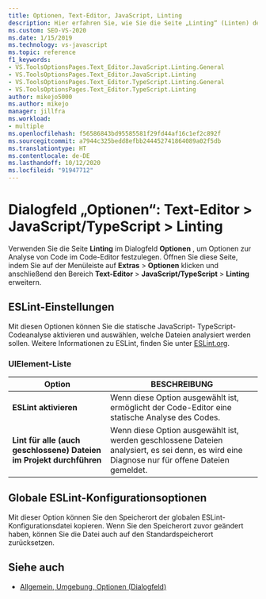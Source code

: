 ```yaml
---
title: Optionen, Text-Editor, JavaScript, Linting
description: Hier erfahren Sie, wie Sie die Seite „Linting“ (Linten) des Dialogfelds „Optionen“ verwenden, um Optionen zur Analyse von Code im Code-Editor festzulegen.
ms.custom: SEO-VS-2020
ms.date: 1/15/2019
ms.technology: vs-javascript
ms.topic: reference
f1_keywords:
- VS.ToolsOptionsPages.Text_Editor.JavaScript.Linting.General
- VS.ToolsOptionsPages.Text_Editor.JavaScript.Linting
- VS.ToolsOptionsPages.Text_Editor.TypeScript.Linting.General
- VS.ToolsOptionsPages.Text_Editor.TypeScript.Linting
author: mikejo5000
ms.author: mikejo
manager: jillfra
ms.workload:
- multiple
ms.openlocfilehash: f56586843bd95585581f29fd44af16c1ef2c892f
ms.sourcegitcommit: a7944c325bedd8efbb244452741864089a02f5db
ms.translationtype: HT
ms.contentlocale: de-DE
ms.lasthandoff: 10/12/2020
ms.locfileid: "91947712"
---
```

# <a name="options-dialog-box-text-editor--javascripttypescript--linting"></a>Dialogfeld „Optionen“: Text-Editor \> JavaScript/TypeScript \> Linting

Verwenden Sie die Seite **Linting** im Dialogfeld **Optionen** , um Optionen zur Analyse von Code im Code-Editor festzulegen. Öffnen Sie diese Seite, indem Sie auf der Menüleiste auf **Extras** > **Optionen** klicken und anschließend den Bereich **Text-Editor** >  **JavaScript/TypeScript** > **Linting** erweitern.

## <a name="eslint-settings"></a>ESLint-Einstellungen

Mit diesen Optionen können Sie die statische JavaScript- TypeScript-Codeanalyse aktivieren und auswählen, welche Dateien analysiert werden sollen. Weitere Informationen zu ESLint, finden Sie unter [ESLint.org](https://eslint.org/).

### <a name="uielement-list"></a>UIElement-Liste

|Option|BESCHREIBUNG|
|------------|-----------------|
|**ESLint aktivieren**|Wenn diese Option ausgewählt ist, ermöglicht der Code-Editor eine statische Analyse des Codes.|
|**Lint für alle (auch geschlossene) Dateien im Projekt durchführen**|Wenn diese Option ausgewählt ist, werden geschlossene Dateien analysiert, es sei denn, es wird eine Diagnose nur für offene Dateien gemeldet.|

## <a name="global-eslint-config-options"></a>Globale ESLint-Konfigurationsoptionen

Mit dieser Option können Sie den Speicherort der globalen ESLint-Konfigurationsdatei kopieren. Wenn Sie den Speicherort zuvor geändert haben, können Sie die Datei auch auf den Standardspeicherort zurücksetzen.

## <a name="see-also"></a>Siehe auch

- [Allgemein, Umgebung, Optionen (Dialogfeld)](../../ide/reference/general-environment-options-dialog-box.md)